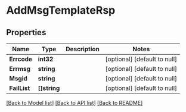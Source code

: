 # AddMsgTemplateRsp

## Properties
Name | Type | Description | Notes
------------ | ------------- | ------------- | -------------
**Errcode** | **int32** |  | [optional] [default to null]
**Errmsg** | **string** |  | [optional] [default to null]
**Msgid** | **string** |  | [optional] [default to null]
**FailList** | **[]string** |  | [optional] [default to null]

[[Back to Model list]](../README.md#documentation-for-models) [[Back to API list]](../README.md#documentation-for-api-endpoints) [[Back to README]](../README.md)


